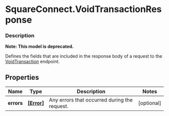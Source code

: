 # SquareConnect.VoidTransactionResponse

### Description
**Note: This model is deprecated.**

Defines the fields that are included in the response body of a request to the [VoidTransaction](#endpoint-voidtransaction) endpoint.

## Properties
Name | Type | Description | Notes
------------ | ------------- | ------------- | -------------
**errors** | [**[Error]**](Error.md) | Any errors that occurred during the request. | [optional] 


